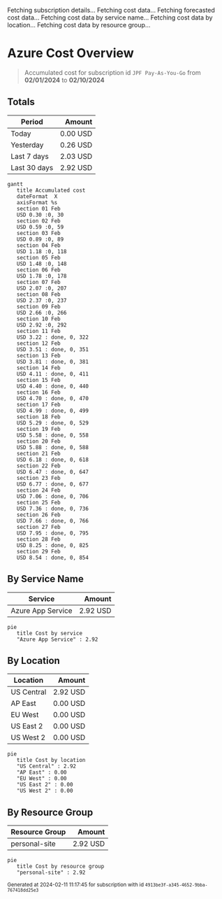 Fetching subscription details...
Fetching cost data...
Fetching forecasted cost data...
Fetching cost data by service name...
Fetching cost data by location...
Fetching cost data by resource group...
# Azure Cost Overview

> Accumulated cost for subscription id `JPF Pay-As-You-Go` from **02/01/2024** to **02/10/2024**

## Totals

|Period|Amount|
|---|---:|
|Today|0.00 USD|
|Yesterday|0.26 USD|
|Last 7 days|2.03 USD|
|Last 30 days|2.92 USD|

```mermaid
gantt
   title Accumulated cost
   dateFormat  X
   axisFormat %s
   section 01 Feb
   USD 0.30 :0, 30
   section 02 Feb
   USD 0.59 :0, 59
   section 03 Feb
   USD 0.89 :0, 89
   section 04 Feb
   USD 1.18 :0, 118
   section 05 Feb
   USD 1.48 :0, 148
   section 06 Feb
   USD 1.78 :0, 178
   section 07 Feb
   USD 2.07 :0, 207
   section 08 Feb
   USD 2.37 :0, 237
   section 09 Feb
   USD 2.66 :0, 266
   section 10 Feb
   USD 2.92 :0, 292
   section 11 Feb
   USD 3.22 : done, 0, 322
   section 12 Feb
   USD 3.51 : done, 0, 351
   section 13 Feb
   USD 3.81 : done, 0, 381
   section 14 Feb
   USD 4.11 : done, 0, 411
   section 15 Feb
   USD 4.40 : done, 0, 440
   section 16 Feb
   USD 4.70 : done, 0, 470
   section 17 Feb
   USD 4.99 : done, 0, 499
   section 18 Feb
   USD 5.29 : done, 0, 529
   section 19 Feb
   USD 5.58 : done, 0, 558
   section 20 Feb
   USD 5.88 : done, 0, 588
   section 21 Feb
   USD 6.18 : done, 0, 618
   section 22 Feb
   USD 6.47 : done, 0, 647
   section 23 Feb
   USD 6.77 : done, 0, 677
   section 24 Feb
   USD 7.06 : done, 0, 706
   section 25 Feb
   USD 7.36 : done, 0, 736
   section 26 Feb
   USD 7.66 : done, 0, 766
   section 27 Feb
   USD 7.95 : done, 0, 795
   section 28 Feb
   USD 8.25 : done, 0, 825
   section 29 Feb
   USD 8.54 : done, 0, 854
```

## By Service Name

|Service|Amount|
|---|---:|
|Azure App Service|2.92 USD|

```mermaid
pie
   title Cost by service
   "Azure App Service" : 2.92
```

## By Location

|Location|Amount|
|---|---:|
|US Central|2.92 USD|
|AP East|0.00 USD|
|EU West|0.00 USD|
|US East 2|0.00 USD|
|US West 2|0.00 USD|

```mermaid
pie
   title Cost by location
   "US Central" : 2.92
   "AP East" : 0.00
   "EU West" : 0.00
   "US East 2" : 0.00
   "US West 2" : 0.00
```

## By Resource Group

|Resource Group|Amount|
|---|---:|
|personal-site|2.92 USD|

```mermaid
pie
   title Cost by resource group
   "personal-site" : 2.92
```

<sup>Generated at 2024-02-11 11:17:45 for subscription with id `4913be3f-a345-4652-9bba-767418dd25e3`</sup>
